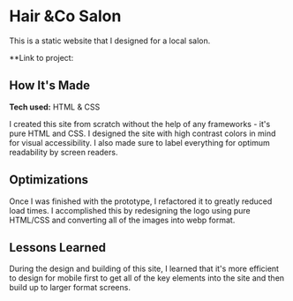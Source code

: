 # Hair &Co Salon

This is a static website that I designed for a local salon.

**Link to project:



## How It's Made

**Tech used:** HTML & CSS

I created this site from scratch without the help of any frameworks - it's pure HTML and CSS. I designed the site with high contrast colors in mind for visual accessibility. I also made sure to label everything for optimum readability by screen readers.

## Optimizations

Once I was finished with the prototype, I refactored it to greatly reduced load times. I accomplished this by redesigning the logo using pure HTML/CSS and converting all of the images into webp format.

## Lessons Learned

During the design and building of this site, I learned that it's more efficient to design for mobile first to get all of the key elements into the site and then build up to larger format screens.


